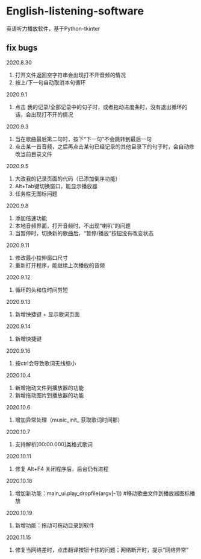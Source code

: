 # English-listening-software
英语听力播放软件，基于Python-tkinter

## fix bugs
2020.8.30
1. 打开文件返回空字符串会出现打不开音频的情况
2. 按上/下一句自动取消本句循环

2020.9.1
1. 点击 我的记录/全部记录中的句子时，或者拖动进度条时，没有退出循环的话，会出现打不开的情况

2020.9.3
1. 当在歌曲最后第二句时，按下“下一句”不会跳转到最后一句
2. 点击某一首音频，之后再点击某句已经记录的其他目录下的句子时，会自动修改当前目录文件

2020.9.5
1. 大改我的记录页面的代码（已添加倒序功能）
2. Alt+Tab键切换窗口，能显示播放器
3. 任务栏无图标问题

2020.9.8
1. 添加倍速功能
2. 本地音频界面，打开音频时，不出现“喇叭”的问题
3. 当暂停时，切换新的歌曲后，“暂停/播放”按钮没有改变状态

2020.9.11
1. 修改最小拉伸窗口尺寸
2. 重新打开程序，能继续上次播放的音频

2020.9.12
1. 循环的头和位时间剪短

2020.9.13
1. 新增快捷键 <Ctrl> + <Up> 显示歌词页面

2020.9.14
1. 新增快捷键

2020.9.16
1. 按ctrl会导致歌词无线缩小

2020.10.4
1. 新增拖动文件到播放器的功能
2. 新增拖动图片到播放器的功能

2020.10.6
1. 增加异常处理（music_init_ 获取歌词时间那）

2020.10.7
1. 支持解析[00:00.000]类格式歌词

2020.10.11
1. 修复 Alt+F4 关闭程序后，后台仍有进程

2020.10.18
1. 增加新功能：main_ui.play_dropfile(argv[-1])  #移动歌曲文件到播放器图标播放

2020.10.19
1. 新增功能：拖动可拖动目录到软件

2020.11.15
1. 修复当网络差时，点击翻译按钮卡住的问题；网络断开时，提示“网络异常”

